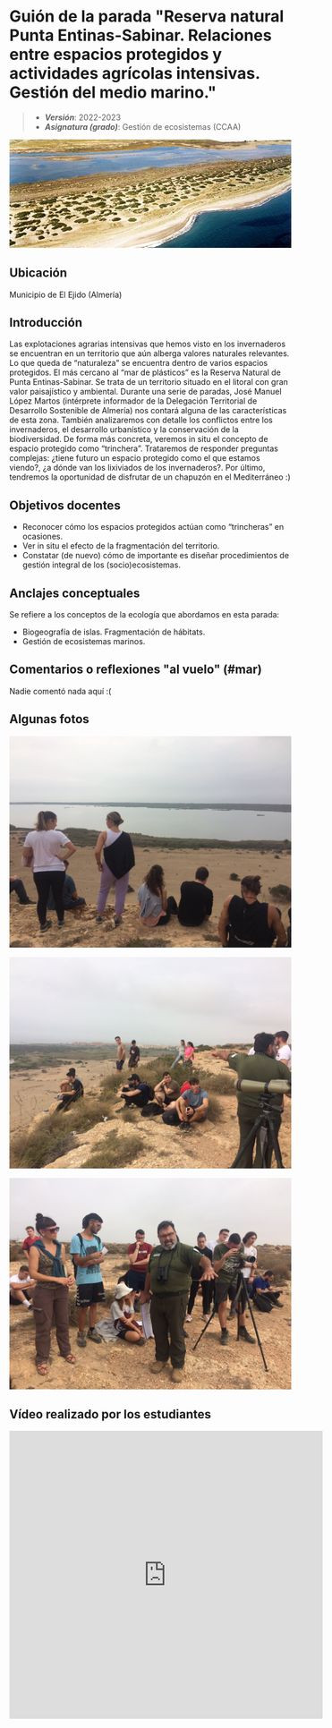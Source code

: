 # Guión de la parada "Reserva natural Punta Entinas-Sabinar. Relaciones entre espacios protegidos y actividades agrícolas intensivas. Gestión del medio marino."


> + **_Versión_**: 2022-2023
> + **_Asignatura (grado)_**: Gestión de ecosistemas (CCAA)

![portada](https://github.com/aprendiendo-cosas/C_mar_gesteco/blob/2022_2023/images/entinas.jpg?raw=true) 

## Ubicación

Municipio de El Ejido (Almería)

## Introducción

Las explotaciones agrarias intensivas que hemos visto en los invernaderos se encuentran en un territorio que aún alberga valores naturales relevantes. Lo que queda de “naturaleza” se encuentra dentro de varios espacios protegidos. El más cercano al “mar de plásticos” es la Reserva Natural de Punta Entinas-Sabinar. Se trata de un territorio situado en el litoral con gran valor paisajístico y ambiental. Durante una serie de paradas, José Manuel López Martos (intérprete informador de la Delegación Territorial de Desarrollo Sostenible de Almería) nos contará alguna de las características de esta zona. También analizaremos con detalle los conflictos entre los invernaderos, el desarrollo urbanístico y la conservación de la biodiversidad. De forma más concreta, veremos in situ el concepto de espacio protegido como “trinchera”. Trataremos de responder preguntas complejas: ¿tiene futuro un espacio protegido como el que estamos viendo?, ¿a dónde van los lixiviados de los invernaderos?. Por último, tendremos la oportunidad de disfrutar de un chapuzón en el Mediterráneo :)




## Objetivos docentes
+ Reconocer cómo los espacios protegidos actúan como “trincheras” en ocasiones.
+ Ver in situ el efecto de la fragmentación del territorio.
+ Constatar (de nuevo) cómo de importante es diseñar procedimientos de gestión integral de los (socio)ecosistemas.

## Anclajes conceptuales

Se refiere a los conceptos de la ecología que abordamos en esta parada:

- Biogeografía de islas. Fragmentación de hábitats.
- Gestión de ecosistemas marinos.



## Comentarios o reflexiones "al vuelo" (#mar)



Nadie comentó nada aquí :(

## Algunas fotos

![1](https://github.com/aprendiendo-cosas/C_mar_gesteco/blob/2022_2023/images/1.JPG?raw=true) 

![2](https://github.com/aprendiendo-cosas/C_mar_gesteco/blob/2022_2023/images/2.JPG?raw=true) 

![3](https://github.com/aprendiendo-cosas/C_mar_gesteco/blob/2022_2023/images/3.JPG?raw=true) 





## Vídeo realizado por los estudiantes



<iframe width="560" height="515" src="https://www.youtube.com/embed/-F3PJETCNv8" title="YouTube video player" frameborder="0" allow="accelerometer; autoplay; clipboard-write; encrypted-media; gyroscope; picture-in-picture; web-share" allowfullscreen></iframe>